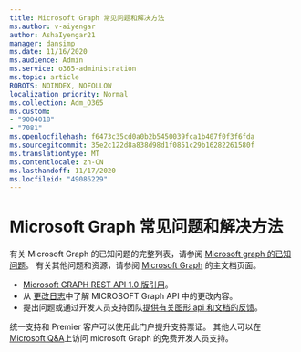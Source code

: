 ```yaml
---
title: Microsoft Graph 常见问题和解决方法
ms.author: v-aiyengar
author: AshaIyengar21
manager: dansimp
ms.date: 11/16/2020
ms.audience: Admin
ms.service: o365-administration
ms.topic: article
ROBOTS: NOINDEX, NOFOLLOW
localization_priority: Normal
ms.collection: Adm_O365
ms.custom:
- "9004018"
- "7081"
ms.openlocfilehash: f6473c35cd0a0b2b5450039fca1b407f0f3f6fda
ms.sourcegitcommit: 35e2c122d8a838d98d1f0851c29b16282261580f
ms.translationtype: MT
ms.contentlocale: zh-CN
ms.lasthandoff: 11/17/2020
ms.locfileid: "49086229"
---
```

# <a name="microsoft-graph-common-issues-and-resolutions"></a>Microsoft Graph 常见问题和解决方法

有关 Microsoft Graph 的已知问题的完整列表，请参阅 [Microsoft graph 的已知问题](https://docs.microsoft.com/graph/known-issues)。 有关其他问题和资源，请参阅 [Microsoft Graph](https://docs.microsoft.com/graph/) 的主文档页面。

- [Microsoft GRAPH REST API 1.0 版引用](https://docs.microsoft.com/graph/api/overview?toc=.%2Fref%2Ftoc.json&view=graph-rest-1.0)。
- 从 [更改日志](https://docs.microsoft.com/graph/changelog)中了解 MICROSOFT Graph API 中的更改内容。 
- 提出问题或通过开发人员支持团队[提供有关图形 api 和文档的反馈](https://aka.ms/GraphDeveloperSupport)。

统一支持和 Premier 客户可以使用此门户提升支持票证。 其他人可以在 [Microsoft Q&A](https://aka.ms/AskGraph)上访问 microsoft Graph 的免费开发人员支持。
